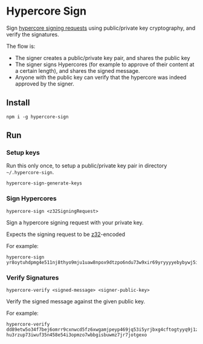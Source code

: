 # Hypercore Sign

Sign [hypercore signing requests](https://github.com/holepunchto/hypercore-signing-request/) using public/private key cryptography, and verify the signatures.

The flow is:
- The signer creates a public/private key pair, and shares the public key
- The signer signs Hypercores (for example to approve of their content at a certain length), and shares the signed message.
- Anyone with the public key can verify that the hypercore was indeed approved by the signer.

## Install

```
npm i -g hypercore-sign
```

## Run

### Setup keys
Run this only once, to setup a public/private key pair in directory `~/.hypercore-sign`.

```
hypercore-sign-generate-keys
```

### Sign Hypercores

```
hypercore-sign <z32SigningRequest>
```

Sign a hypercore signing request with your private key.

Expects the signing request to be [z32](z32)-encoded

For example:
```
hypercore-sign yr8oytuhdpmg4e511nj8thyo9mju1uaw8npox9dtzpo6ndu73w9xir69yryyyyebybywj5ifg81e8ikqbokxj1uehb1r6pkuex9s91axybjybajc47dhsgtjr9p58q8perk758qmxqn3idu5hiu5xw1iutce8xhmtmi6oxx3
```

### Verify Signatures

```
hypercore-verify <signed-message> <signer-public-key>
```

Verify the signed message against the given public key.

For example:
```
hypercore-verify dd89etw5o34f7bej6omrr9cxnwcd5fz6xwgamjpeyp469jq53i5yrjbxg4cftogtyyq9j1zthrsxt6mad6gwc5c6udh7n16n5gy6ayobbhyrc9y5k3s1ghwo1jhxyr844chw6fbaucd9ahp5c8ooh9qp857j8zabyyyynyeyefnq7jjth1b7kuocnu4cw48yct8ukw4d97zhsdaykeyqnmgze9ftwkj85q35t5kbnzq35155ospeh69fc657richmnb59nhk7xwd56e hu3rzup73iwuf35n458e54i3opmzo7wbbgisbuwmz7jr7jotgexo
```

